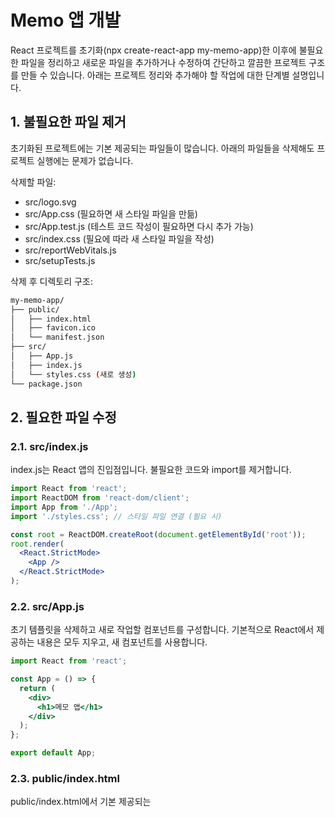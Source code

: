 # Memo 앱 개발
React 프로젝트를 초기화(npx create-react-app my-memo-app)한 이후에 불필요한 파일을 정리하고 새로운 파일을 추가하거나 수정하여 간단하고 깔끔한 프로젝트 구조를 만들 수 있습니다. 아래는 프로젝트 정리와 추가해야 할 작업에 대한 단계별 설명입니다.

## 1. 불필요한 파일 제거
초기화된 프로젝트에는 기본 제공되는 파일들이 많습니다. 아래의 파일들을 삭제해도 프로젝트 실행에는 문제가 없습니다.

삭제할 파일:
- src/logo.svg
- src/App.css (필요하면 새 스타일 파일을 만듦)
- src/App.test.js (테스트 코드 작성이 필요하면 다시 추가 가능)
- src/index.css (필요에 따라 새 스타일 파일을 작성)
- src/reportWebVitals.js
- src/setupTests.js

삭제 후 디렉토리 구조:
```bash
my-memo-app/
├── public/
│   ├── index.html
│   ├── favicon.ico
│   └── manifest.json
├── src/
│   ├── App.js
│   ├── index.js
│   └── styles.css (새로 생성)
└── package.json
```

## 2. 필요한 파일 수정
### 2.1. src/index.js
index.js는 React 앱의 진입점입니다. 불필요한 코드와 import를 제거합니다.

```jsx
import React from 'react';
import ReactDOM from 'react-dom/client';
import App from './App';
import './styles.css'; // 스타일 파일 연결 (필요 시)

const root = ReactDOM.createRoot(document.getElementById('root'));
root.render(
  <React.StrictMode>
    <App />
  </React.StrictMode>
);
```

### 2.2. src/App.js
초기 템플릿을 삭제하고 새로 작업할 컴포넌트를 구성합니다. 기본적으로 React에서 제공하는 내용은 모두 지우고, 새 컴포넌트를 사용합니다.

```jsx
import React from 'react';

const App = () => {
  return (
    <div>
      <h1>메모 앱</h1>
    </div>
  );
};

export default App;
```

### 2.3. public/index.html
public/index.html에서 기본 제공되는 <title> 및 기타 메타 데이터를 수정합니다.

```html
<!DOCTYPE html>
<html lang="en">
  <head>
    <meta charset="utf-8" />
    <link rel="icon" href="%PUBLIC_URL%/favicon.ico" />
    <meta name="viewport" content="width=device-width, initial-scale=1" />
    <meta name="theme-color" content="#000000" />
    <title>메모 앱</title>
  </head>
  <body>
    <noscript>You need to enable JavaScript to run this app.</noscript>
    <div id="root"></div>
  </body>
</html>
```

## 3. 스타일 파일 추가
src/styles.css 파일을 새로 만들고 기본적인 스타일을 작성합니다.

```css
body {
  margin: 0;
  font-family: Arial, sans-serif;
  background-color: #f7f7f7;
}

h1 {
  color: #333;
  text-align: center;
  margin-top: 20px;
}
```

## 4. 추가해야 할 라이브러리 설치 (필요에 따라)
React 프로젝트에서 유용한 라이브러리를 설치할 수 있습니다.

### 4.1. 상태 관리 라이브러리:
React 기본 상태 관리로 충분하지 않을 경우 Redux 또는 zustand 같은 상태 관리 라이브러리를 사용할 수 있습니다.

```bash
npm install redux react-redux
```

### 4.2. 아이콘 라이브러리:
아이콘을 사용하고 싶다면 react-icons를 설치합니다.

```bash
npm install react-icons
```

## 5. 개발 서버 실행
파일 정리와 기본 코드 작성이 끝난 뒤, 아래 명령어로 앱을 실행합니다.

``` bash
npm start
```

브라우저에서 http://localhost:3000에 접속하여 앱을 확인합니다.
